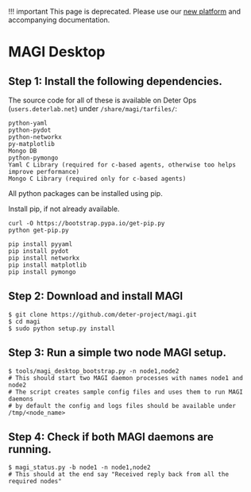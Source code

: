 
!!! important
    This page is deprecated. Please use our <a href="https://launch.mod.deterlab.net/">new platform</a> and accompanying documentation.
 
# MAGI Desktop

## Step 1: Install the following dependencies. 

The source code for all of these is available on Deter Ops (```users.deterlab.net```) under ``/share/magi/tarfiles/``:

~~~~
python-yaml
python-pydot
python-networkx
py-matplotlib
Mongo DB
python-pymongo
Yaml C Library (required for c-based agents, otherwise too helps improve performance)
Mongo C Library (required only for c-based agents)
~~~~

All python packages can be installed using pip.

Install pip, if not already available.
~~~~
curl -O https://bootstrap.pypa.io/get-pip.py
python get-pip.py
~~~~
~~~~
pip install pyyaml
pip install pydot
pip install networkx
pip install matplotlib
pip install pymongo
~~~~
    
## Step 2: Download and install MAGI

~~~~
$ git clone https://github.com/deter-project/magi.git
$ cd magi
$ sudo python setup.py install
~~~~

## Step 3: Run a simple two node MAGI setup.

~~~~
$ tools/magi_desktop_bootstrap.py -n node1,node2
# This should start two MAGI daemon processes with names node1 and node2
# The script creates sample config files and uses them to run MAGI daemons
# by default the config and logs files should be available under /tmp/<node_name>
~~~~

## Step 4: Check if both MAGI daemons are running.

~~~~
$ magi_status.py -b node1 -n node1,node2
# This should at the end say "Received reply back from all the required nodes"
~~~~